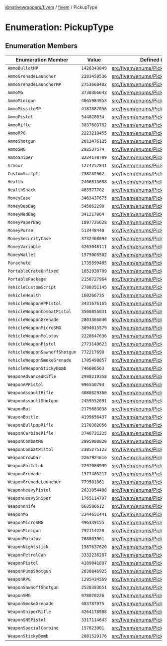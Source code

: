 [@nativewrappers/fivem](../../README.md) / [fivem](../README.md) / PickupType

# Enumeration: PickupType

## Enumeration Members

| Enumeration Member | Value | Defined in |
| ------ | ------ | ------ |
| `AmmoBulletMP` | `1426343849` | [src/fivem/enums/PickupType.ts:71](https://github.com/nativewrappers/fivem/blob/2d4fa96d0a81695a673fe4c595d3abfefbf554a5/src/fivem/enums/PickupType.ts#L71) |
| `AmmoGrenadeLauncher` | `2283450536` | [src/fivem/enums/PickupType.ts:67](https://github.com/nativewrappers/fivem/blob/2d4fa96d0a81695a673fe4c595d3abfefbf554a5/src/fivem/enums/PickupType.ts#L67) |
| `AmmoGrenadeLauncherMP` | `2753668402` | [src/fivem/enums/PickupType.ts:72](https://github.com/nativewrappers/fivem/blob/2d4fa96d0a81695a673fe4c595d3abfefbf554a5/src/fivem/enums/PickupType.ts#L72) |
| `AmmoMG` | `3730366643` | [src/fivem/enums/PickupType.ts:63](https://github.com/nativewrappers/fivem/blob/2d4fa96d0a81695a673fe4c595d3abfefbf554a5/src/fivem/enums/PickupType.ts#L63) |
| `AmmoMinigun` | `4065984953` | [src/fivem/enums/PickupType.ts:69](https://github.com/nativewrappers/fivem/blob/2d4fa96d0a81695a673fe4c595d3abfefbf554a5/src/fivem/enums/PickupType.ts#L69) |
| `AmmoMissileMP` | `4187887056` | [src/fivem/enums/PickupType.ts:70](https://github.com/nativewrappers/fivem/blob/2d4fa96d0a81695a673fe4c595d3abfefbf554a5/src/fivem/enums/PickupType.ts#L70) |
| `AmmoPistol` | `544828034` | [src/fivem/enums/PickupType.ts:61](https://github.com/nativewrappers/fivem/blob/2d4fa96d0a81695a673fe4c595d3abfefbf554a5/src/fivem/enums/PickupType.ts#L61) |
| `AmmoRifle` | `3837603782` | [src/fivem/enums/PickupType.ts:64](https://github.com/nativewrappers/fivem/blob/2d4fa96d0a81695a673fe4c595d3abfefbf554a5/src/fivem/enums/PickupType.ts#L64) |
| `AmmoRPG` | `2223210455` | [src/fivem/enums/PickupType.ts:68](https://github.com/nativewrappers/fivem/blob/2d4fa96d0a81695a673fe4c595d3abfefbf554a5/src/fivem/enums/PickupType.ts#L68) |
| `AmmoShotgun` | `2012476125` | [src/fivem/enums/PickupType.ts:65](https://github.com/nativewrappers/fivem/blob/2d4fa96d0a81695a673fe4c595d3abfefbf554a5/src/fivem/enums/PickupType.ts#L65) |
| `AmmoSMG` | `292537574` | [src/fivem/enums/PickupType.ts:62](https://github.com/nativewrappers/fivem/blob/2d4fa96d0a81695a673fe4c595d3abfefbf554a5/src/fivem/enums/PickupType.ts#L62) |
| `AmmoSniper` | `3224170789` | [src/fivem/enums/PickupType.ts:66](https://github.com/nativewrappers/fivem/blob/2d4fa96d0a81695a673fe4c595d3abfefbf554a5/src/fivem/enums/PickupType.ts#L66) |
| `Armour` | `1274757841` | [src/fivem/enums/PickupType.ts:9](https://github.com/nativewrappers/fivem/blob/2d4fa96d0a81695a673fe4c595d3abfefbf554a5/src/fivem/enums/PickupType.ts#L9) |
| `CustomScript` | `738282662` | [src/fivem/enums/PickupType.ts:2](https://github.com/nativewrappers/fivem/blob/2d4fa96d0a81695a673fe4c595d3abfefbf554a5/src/fivem/enums/PickupType.ts#L2) |
| `Health` | `2406513688` | [src/fivem/enums/PickupType.ts:7](https://github.com/nativewrappers/fivem/blob/2d4fa96d0a81695a673fe4c595d3abfefbf554a5/src/fivem/enums/PickupType.ts#L7) |
| `HealthSnack` | `483577702` | [src/fivem/enums/PickupType.ts:8](https://github.com/nativewrappers/fivem/blob/2d4fa96d0a81695a673fe4c595d3abfefbf554a5/src/fivem/enums/PickupType.ts#L8) |
| `MoneyCase` | `3463437675` | [src/fivem/enums/PickupType.ts:10](https://github.com/nativewrappers/fivem/blob/2d4fa96d0a81695a673fe4c595d3abfefbf554a5/src/fivem/enums/PickupType.ts#L10) |
| `MoneyDepBag` | `545862290` | [src/fivem/enums/PickupType.ts:15](https://github.com/nativewrappers/fivem/blob/2d4fa96d0a81695a673fe4c595d3abfefbf554a5/src/fivem/enums/PickupType.ts#L15) |
| `MoneyMedBag` | `341217064` | [src/fivem/enums/PickupType.ts:13](https://github.com/nativewrappers/fivem/blob/2d4fa96d0a81695a673fe4c595d3abfefbf554a5/src/fivem/enums/PickupType.ts#L13) |
| `MoneyPaperBag` | `1897726628` | [src/fivem/enums/PickupType.ts:17](https://github.com/nativewrappers/fivem/blob/2d4fa96d0a81695a673fe4c595d3abfefbf554a5/src/fivem/enums/PickupType.ts#L17) |
| `MoneyPurse` | `513448440` | [src/fivem/enums/PickupType.ts:14](https://github.com/nativewrappers/fivem/blob/2d4fa96d0a81695a673fe4c595d3abfefbf554a5/src/fivem/enums/PickupType.ts#L14) |
| `MoneySecurityCase` | `3732468094` | [src/fivem/enums/PickupType.ts:11](https://github.com/nativewrappers/fivem/blob/2d4fa96d0a81695a673fe4c595d3abfefbf554a5/src/fivem/enums/PickupType.ts#L11) |
| `MoneyVariable` | `4263048111` | [src/fivem/enums/PickupType.ts:12](https://github.com/nativewrappers/fivem/blob/2d4fa96d0a81695a673fe4c595d3abfefbf554a5/src/fivem/enums/PickupType.ts#L12) |
| `MoneyWallet` | `1575005502` | [src/fivem/enums/PickupType.ts:16](https://github.com/nativewrappers/fivem/blob/2d4fa96d0a81695a673fe4c595d3abfefbf554a5/src/fivem/enums/PickupType.ts#L16) |
| `Parachute` | `1735599485` | [src/fivem/enums/PickupType.ts:4](https://github.com/nativewrappers/fivem/blob/2d4fa96d0a81695a673fe4c595d3abfefbf554a5/src/fivem/enums/PickupType.ts#L4) |
| `PortableCrateUnfixed` | `1852930709` | [src/fivem/enums/PickupType.ts:6](https://github.com/nativewrappers/fivem/blob/2d4fa96d0a81695a673fe4c595d3abfefbf554a5/src/fivem/enums/PickupType.ts#L6) |
| `PortablePackage` | `2158727964` | [src/fivem/enums/PickupType.ts:5](https://github.com/nativewrappers/fivem/blob/2d4fa96d0a81695a673fe4c595d3abfefbf554a5/src/fivem/enums/PickupType.ts#L5) |
| `VehicleCustomScript` | `2780351145` | [src/fivem/enums/PickupType.ts:3](https://github.com/nativewrappers/fivem/blob/2d4fa96d0a81695a673fe4c595d3abfefbf554a5/src/fivem/enums/PickupType.ts#L3) |
| `VehicleHealth` | `160266735` | [src/fivem/enums/PickupType.ts:60](https://github.com/nativewrappers/fivem/blob/2d4fa96d0a81695a673fe4c595d3abfefbf554a5/src/fivem/enums/PickupType.ts#L60) |
| `VehicleWeaponAPPistol` | `3431676165` | [src/fivem/enums/PickupType.ts:53](https://github.com/nativewrappers/fivem/blob/2d4fa96d0a81695a673fe4c595d3abfefbf554a5/src/fivem/enums/PickupType.ts#L53) |
| `VehicleWeaponCombatPistol` | `3500855031` | [src/fivem/enums/PickupType.ts:52](https://github.com/nativewrappers/fivem/blob/2d4fa96d0a81695a673fe4c595d3abfefbf554a5/src/fivem/enums/PickupType.ts#L52) |
| `VehicleWeaponGrenade` | `2803366040` | [src/fivem/enums/PickupType.ts:56](https://github.com/nativewrappers/fivem/blob/2d4fa96d0a81695a673fe4c595d3abfefbf554a5/src/fivem/enums/PickupType.ts#L56) |
| `VehicleWeaponMicroSMG` | `3094015579` | [src/fivem/enums/PickupType.ts:54](https://github.com/nativewrappers/fivem/blob/2d4fa96d0a81695a673fe4c595d3abfefbf554a5/src/fivem/enums/PickupType.ts#L54) |
| `VehicleWeaponMolotov` | `2228647636` | [src/fivem/enums/PickupType.ts:59](https://github.com/nativewrappers/fivem/blob/2d4fa96d0a81695a673fe4c595d3abfefbf554a5/src/fivem/enums/PickupType.ts#L59) |
| `VehicleWeaponPistol` | `2773149623` | [src/fivem/enums/PickupType.ts:51](https://github.com/nativewrappers/fivem/blob/2d4fa96d0a81695a673fe4c595d3abfefbf554a5/src/fivem/enums/PickupType.ts#L51) |
| `VehicleWeaponSawnoffShotgun` | `772217690` | [src/fivem/enums/PickupType.ts:55](https://github.com/nativewrappers/fivem/blob/2d4fa96d0a81695a673fe4c595d3abfefbf554a5/src/fivem/enums/PickupType.ts#L55) |
| `VehicleWeaponSmokeGrenade` | `1705498857` | [src/fivem/enums/PickupType.ts:57](https://github.com/nativewrappers/fivem/blob/2d4fa96d0a81695a673fe4c595d3abfefbf554a5/src/fivem/enums/PickupType.ts#L57) |
| `VehicleWeaponStickyBomb` | `746606563` | [src/fivem/enums/PickupType.ts:58](https://github.com/nativewrappers/fivem/blob/2d4fa96d0a81695a673fe4c595d3abfefbf554a5/src/fivem/enums/PickupType.ts#L58) |
| `WeaponAdvancedRifle` | `2998219358` | [src/fivem/enums/PickupType.ts:29](https://github.com/nativewrappers/fivem/blob/2d4fa96d0a81695a673fe4c595d3abfefbf554a5/src/fivem/enums/PickupType.ts#L29) |
| `WeaponAPPistol` | `996550793` | [src/fivem/enums/PickupType.ts:20](https://github.com/nativewrappers/fivem/blob/2d4fa96d0a81695a673fe4c595d3abfefbf554a5/src/fivem/enums/PickupType.ts#L20) |
| `WeaponAssaultRifle` | `4080829360` | [src/fivem/enums/PickupType.ts:27](https://github.com/nativewrappers/fivem/blob/2d4fa96d0a81695a673fe4c595d3abfefbf554a5/src/fivem/enums/PickupType.ts#L27) |
| `WeaponAssaultShotgun` | `2459552091` | [src/fivem/enums/PickupType.ts:34](https://github.com/nativewrappers/fivem/blob/2d4fa96d0a81695a673fe4c595d3abfefbf554a5/src/fivem/enums/PickupType.ts#L34) |
| `WeaponBat` | `2179883038` | [src/fivem/enums/PickupType.ts:47](https://github.com/nativewrappers/fivem/blob/2d4fa96d0a81695a673fe4c595d3abfefbf554a5/src/fivem/enums/PickupType.ts#L47) |
| `WeaponBottle` | `4199656437` | [src/fivem/enums/PickupType.ts:50](https://github.com/nativewrappers/fivem/blob/2d4fa96d0a81695a673fe4c595d3abfefbf554a5/src/fivem/enums/PickupType.ts#L50) |
| `WeaponBullpupRifle` | `2170382056` | [src/fivem/enums/PickupType.ts:31](https://github.com/nativewrappers/fivem/blob/2d4fa96d0a81695a673fe4c595d3abfefbf554a5/src/fivem/enums/PickupType.ts#L31) |
| `WeaponCarbineRifle` | `3748731225` | [src/fivem/enums/PickupType.ts:28](https://github.com/nativewrappers/fivem/blob/2d4fa96d0a81695a673fe4c595d3abfefbf554a5/src/fivem/enums/PickupType.ts#L28) |
| `WeaponCombatMG` | `2995980820` | [src/fivem/enums/PickupType.ts:26](https://github.com/nativewrappers/fivem/blob/2d4fa96d0a81695a673fe4c595d3abfefbf554a5/src/fivem/enums/PickupType.ts#L26) |
| `WeaponCombatPistol` | `2305275123` | [src/fivem/enums/PickupType.ts:19](https://github.com/nativewrappers/fivem/blob/2d4fa96d0a81695a673fe4c595d3abfefbf554a5/src/fivem/enums/PickupType.ts#L19) |
| `WeaponCrowbar` | `2267924616` | [src/fivem/enums/PickupType.ts:48](https://github.com/nativewrappers/fivem/blob/2d4fa96d0a81695a673fe4c595d3abfefbf554a5/src/fivem/enums/PickupType.ts#L48) |
| `WeaponGolfclub` | `2297080999` | [src/fivem/enums/PickupType.ts:49](https://github.com/nativewrappers/fivem/blob/2d4fa96d0a81695a673fe4c595d3abfefbf554a5/src/fivem/enums/PickupType.ts#L49) |
| `WeaponGrenade` | `1577485217` | [src/fivem/enums/PickupType.ts:40](https://github.com/nativewrappers/fivem/blob/2d4fa96d0a81695a673fe4c595d3abfefbf554a5/src/fivem/enums/PickupType.ts#L40) |
| `WeaponGrenadeLauncher` | `779501861` | [src/fivem/enums/PickupType.ts:37](https://github.com/nativewrappers/fivem/blob/2d4fa96d0a81695a673fe4c595d3abfefbf554a5/src/fivem/enums/PickupType.ts#L37) |
| `WeaponHeavyPistol` | `2633054488` | [src/fivem/enums/PickupType.ts:22](https://github.com/nativewrappers/fivem/blob/2d4fa96d0a81695a673fe4c595d3abfefbf554a5/src/fivem/enums/PickupType.ts#L22) |
| `WeaponHeavySniper` | `1765114797` | [src/fivem/enums/PickupType.ts:36](https://github.com/nativewrappers/fivem/blob/2d4fa96d0a81695a673fe4c595d3abfefbf554a5/src/fivem/enums/PickupType.ts#L36) |
| `WeaponKnife` | `663586612` | [src/fivem/enums/PickupType.ts:45](https://github.com/nativewrappers/fivem/blob/2d4fa96d0a81695a673fe4c595d3abfefbf554a5/src/fivem/enums/PickupType.ts#L45) |
| `WeaponMG` | `2244651441` | [src/fivem/enums/PickupType.ts:25](https://github.com/nativewrappers/fivem/blob/2d4fa96d0a81695a673fe4c595d3abfefbf554a5/src/fivem/enums/PickupType.ts#L25) |
| `WeaponMicroSMG` | `496339155` | [src/fivem/enums/PickupType.ts:23](https://github.com/nativewrappers/fivem/blob/2d4fa96d0a81695a673fe4c595d3abfefbf554a5/src/fivem/enums/PickupType.ts#L23) |
| `WeaponMinigun` | `792114228` | [src/fivem/enums/PickupType.ts:39](https://github.com/nativewrappers/fivem/blob/2d4fa96d0a81695a673fe4c595d3abfefbf554a5/src/fivem/enums/PickupType.ts#L39) |
| `WeaponMolotov` | `768803961` | [src/fivem/enums/PickupType.ts:43](https://github.com/nativewrappers/fivem/blob/2d4fa96d0a81695a673fe4c595d3abfefbf554a5/src/fivem/enums/PickupType.ts#L43) |
| `WeaponNightstick` | `1587637620` | [src/fivem/enums/PickupType.ts:46](https://github.com/nativewrappers/fivem/blob/2d4fa96d0a81695a673fe4c595d3abfefbf554a5/src/fivem/enums/PickupType.ts#L46) |
| `WeaponPetrolCan` | `3332236287` | [src/fivem/enums/PickupType.ts:44](https://github.com/nativewrappers/fivem/blob/2d4fa96d0a81695a673fe4c595d3abfefbf554a5/src/fivem/enums/PickupType.ts#L44) |
| `WeaponPistol` | `4189041807` | [src/fivem/enums/PickupType.ts:18](https://github.com/nativewrappers/fivem/blob/2d4fa96d0a81695a673fe4c595d3abfefbf554a5/src/fivem/enums/PickupType.ts#L18) |
| `WeaponPumpShotgun` | `2838846925` | [src/fivem/enums/PickupType.ts:32](https://github.com/nativewrappers/fivem/blob/2d4fa96d0a81695a673fe4c595d3abfefbf554a5/src/fivem/enums/PickupType.ts#L32) |
| `WeaponRPG` | `1295434569` | [src/fivem/enums/PickupType.ts:38](https://github.com/nativewrappers/fivem/blob/2d4fa96d0a81695a673fe4c595d3abfefbf554a5/src/fivem/enums/PickupType.ts#L38) |
| `WeaponSawnoffShotgun` | `2528383651` | [src/fivem/enums/PickupType.ts:33](https://github.com/nativewrappers/fivem/blob/2d4fa96d0a81695a673fe4c595d3abfefbf554a5/src/fivem/enums/PickupType.ts#L33) |
| `WeaponSMG` | `978070226` | [src/fivem/enums/PickupType.ts:24](https://github.com/nativewrappers/fivem/blob/2d4fa96d0a81695a673fe4c595d3abfefbf554a5/src/fivem/enums/PickupType.ts#L24) |
| `WeaponSmokeGrenade` | `483787975` | [src/fivem/enums/PickupType.ts:42](https://github.com/nativewrappers/fivem/blob/2d4fa96d0a81695a673fe4c595d3abfefbf554a5/src/fivem/enums/PickupType.ts#L42) |
| `WeaponSniperRifle` | `4264178988` | [src/fivem/enums/PickupType.ts:35](https://github.com/nativewrappers/fivem/blob/2d4fa96d0a81695a673fe4c595d3abfefbf554a5/src/fivem/enums/PickupType.ts#L35) |
| `WeaponSNSPistol` | `3317114643` | [src/fivem/enums/PickupType.ts:21](https://github.com/nativewrappers/fivem/blob/2d4fa96d0a81695a673fe4c595d3abfefbf554a5/src/fivem/enums/PickupType.ts#L21) |
| `WeaponSpecialCarbine` | `157823901` | [src/fivem/enums/PickupType.ts:30](https://github.com/nativewrappers/fivem/blob/2d4fa96d0a81695a673fe4c595d3abfefbf554a5/src/fivem/enums/PickupType.ts#L30) |
| `WeaponStickyBomb` | `2081529176` | [src/fivem/enums/PickupType.ts:41](https://github.com/nativewrappers/fivem/blob/2d4fa96d0a81695a673fe4c595d3abfefbf554a5/src/fivem/enums/PickupType.ts#L41) |

